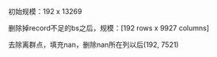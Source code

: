初始规模：192 x 13269



删除掉record不足的bs之后，规模：[192 rows x 9927 columns]

去除离群点，填充nan，删除nan所在列以后(192, 7521)